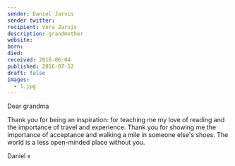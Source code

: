 ```yaml
---
sender: Daniel Jarvis
sender twitter: 
recipient: Vera Jarvis
description: grandmother 
website: 
born: 
died: 
received: 2016-06-04
published: 2016-07-12
draft: false
images:
  - 1.jpg
---
```

Dear grandma

Thank you for being an inspiration: for teaching me my love of reading and the importance of travel and experience. Thank you for showing me the importance of acceptance and walking a mile in someone else's shoes. The world is a less open-minded place without you. 

Daniel x
